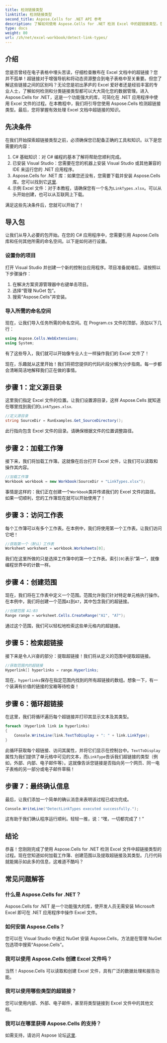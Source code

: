 ```yaml
---
title: 检测链接类型
linktitle: 检测链接类型
second_title: Aspose.Cells for .NET API 参考
description: 了解如何使用 Aspose.Cells for .NET 检测 Excel 中的超链接类型。包括简单的步骤和代码示例。
type: docs
weight: 80
url: /zh/net/excel-workbook/detect-link-types/
---
```

## 介绍

您是否曾经在电子表格中埋头苦读，仔细检查散布在 Excel 文档中的超链接？您并不孤单！超链接对于增强导航和将动态资源整合到电子表格中至关重要。但您了解这些链接之间的区别吗？无论您是初出茅庐的 Excel 爱好者还是经验丰富的专业人士，了解如何检测和分类链接类型都可以大大简化您的数据管理。进入 Aspose.Cells for .NET，这是一个功能强大的库，可简化在 .NET 应用程序中使用 Excel 文件的过程。在本教程中，我们将引导您使用 Aspose.Cells 检测超链接类型。最后，您将掌握有效处理 Excel 文档中超链接的知识。

## 先决条件

在我们开始探索超链接类型之前，必须确保您已配备正确的工具和知识。以下是您需要的内容：

1. C# 基础知识：对 C# 编程的基本了解将帮助您顺利完成。
2. 已安装 Visual Studio：您需要在您的机器上安装 Visual Studio 或其他兼容的 IDE 来运行您的 .NET 应用程序。
3.  Aspose.Cells for .NET 库：如果您还没有，您需要下载并安装 Aspose.Cells 库。您可以找到它[这里](https://releases.aspose.com/cells/net/).
4. 示例 Excel 文件：对于本教程，请确保您有一个名为`LinkTypes.xlsx`。可以从头开始创建，也可以从互联网上下载。

满足这些先决条件后，您就可以开始了！

## 导入包

让我们从导入必要的包开始。在您的 C# 应用程序中，您需要引用 Aspose.Cells 库和任何其他所需的命名空间。以下是如何进行设置。

### 设置你的项目

打开 Visual Studio 并创建一个新的控制台应用程序。项目准备就绪后，请按照以下步骤操作：

1. 在解决方案资源管理器中右键单击项目。
2. 选择“管理 NuGet 包”。
3. 搜索“Aspose.Cells”并安装。

### 导入所需的命名空间

现在，让我们导入任务所需的命名空间。在 Program.cs 文件的顶部，添加以下几行：

```csharp
using Aspose.Cells.WebExtensions;
using System;
```

有了这些导入，我们就可以开始像专业人士一样操作我们的 Excel 文件了！

现在，乐趣就从这里开始！我们将把您提供的代码片段分解为分步指南。每一步都会清晰简洁地解释我们正在做的事情。

## 步骤 1：定义源目录

这里我们指定 Excel 文件的位置。让我们设置源目录，这样 Aspose.Cells 就知道在哪里找到我们的`LinkTypes.xlsx`.

```csharp
//定义源目录
string SourceDir = RunExamples.Get_SourceDirectory();
```

此行指向包含 Excel 文件的目录。请确保根据文件的位置调整路径。

## 步骤 2：加载工作簿

接下来，我们将加载工作簿。这就像在后台打开 Excel 文件，让我们可以读取和操作其内容。

```csharp
//加载工作簿
Workbook workbook = new Workbook(SourceDir + "LinkTypes.xlsx");
```

事情是这样的：我们正在创建一个`Workbook`类并传递我们的 Excel 文件的路径。如果一切顺利，您的工作簿现在就可以开始使用了！

## 步骤 3：访问工作表

每个工作簿可以有多个工作表。在本例中，我们将使用第一个工作表。让我们访问它吧！

```csharp
//获取第一个（默认）工作表
Worksheet worksheet = workbook.Worksheets[0];
```

我们在这里所做的只是选择工作簿中的第一个工作表。索引`[0]`表示“第一”，就像编程世界中的计数一样。

## 步骤 4：创建范围

现在，我们将在工作表中定义一个范围。范围允许我们针对特定单元格执行操作。在本例中，我们将创建一个范围`A1`到`A7`，其中包含我们的超链接。

```csharp
//创建范围 A1:B3
Range range = worksheet.Cells.CreateRange("A1", "A7");
```

通过这个范围，我们可以轻松地检索这些单元格内的超链接。

## 步骤 5：检索超链接

接下来是令人兴奋的部分：提取超链接！我们将从定义的范围中提取超链接。

```csharp
//获取范围内的超链接
Hyperlink[] hyperlinks = range.Hyperlinks;
```

现在，`hyperlinks`保存在指定范围内找到的所有超链接的数组。想象一下，有一个装满有价值的链接的宝箱等待检查！

## 步骤 6：循环超链接

在这里，我们将循环遍历每个超链接并打印其显示文本及其类型。

```csharp
foreach (Hyperlink link in hyperlinks)
{
    Console.WriteLine(link.TextToDisplay + ": " + link.LinkType);
}
```

此循环获取每个超链接、访问其属性，并将它们显示在控制台中。`TextToDisplay`属性为我们提供了单元格中可见的文本，而`LinkType`告诉我们超链接的类型（例如，外部、内部、电子邮件等）。这就像告诉您链接是否指向另一个网页、同一电子表格的另一部分或电子邮件草稿！

## 步骤 7：最终确认信息

最后，让我们添加一个简单的确认消息来表明该过程已成功完成。

```csharp
Console.WriteLine("DetectLinkTypes executed successfully.");
```

这有助于我们确认程序运行顺利。轻轻一推，说：“嘿，一切都完成了！”

## 结论

恭喜！您刚刚完成了使用 Aspose.Cells for .NET 检测 Excel 文件中超链接类型的过程。现在您知道如何加载工作簿、创建范围以及提取超链接及其类型。几行代码就能揭示如此多的信息，这难道不酷吗？

## 常见问题解答

### 什么是 Aspose.Cells for .NET？  
Aspose.Cells for .NET 是一个功能强大的库，使开发人员无需安装 Microsoft Excel 即可在 .NET 应用程序中操作 Excel 文件。

### 如何安装 Aspose.Cells？  
您可以在 Visual Studio 中通过 NuGet 安装 Aspose.Cells，方法是在管理 NuGet 包选项中搜索“Aspose.Cells”。

### 我可以使用 Aspose.Cells 创建 Excel 文件吗？  
当然！Aspose.Cells 可以读取和创建 Excel 文件，具有广泛的数据处理和报告功能。

### 我可以使用哪些类型的超链接？  
您可以使用内部、外部、电子邮件，甚至将类型链接到 Excel 文件中的其他文档。

### 我可以在哪里获得 Aspose.Cells 的支持？  
如需支持，请访问 Aspose 论坛[这里](https://forum.aspose.com/c/cells/9).